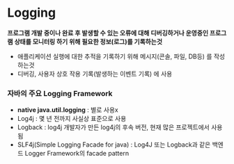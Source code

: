 # Logging
**프로그램 개발 중이나 완료 후 발생할 수 있는 오류에 대해 디버깅하거나 운영중인 프로그램 상태를 모니터링 하기 위해 필요한 정보(로그)를 기록하는것**
- 애플리케이션 실행에 대한 추적을 기록하기 위해 메시지(콘솔, 파일, DB등) 를 작성하는것
- 디버깅, 사용자 상호 작용 기록(발생하는 이벤트 기록) 에 사용  

### 자바의 주요 Logging Framework
- **native java.util.logging** : 별로 사용x
- Log4j : 몇 년 전까지 사실상 표준으로 사용
- Logback : log4j 개발자가 만든 log4j의 후속 버전, 현재 많은 프로젝트에서 사용됨
- SLF4j(Simple Logging Facade for java) : Log4J 또는 Logback과 같은 백엔드 Logger Framework의 facade pattern

